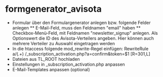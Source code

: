 formgenerator_avisota
=====================

* Formular über den Formulargenerator anlegen bzw. folgende Felder anlegen
** E-Mail-Feld, muss den Feldnamen "email" haben
** Checkbox-Menü-Feld, mit Feldnamen "newsletter_signup" anlegen. Als Optionswert die ID des Avisota-Verteilers angeben. Hier können auch mehrere Verteiler zu Auswahl eingetragen werden
* In die htaccess folgende mod_rewrite-Regel einfügen: RewriteRule a/(.+) /_subscription_activation.php?a=confirm&token=$1 [R=301,L]
* Dateien aus TL_ROOT hochladen
* Einstellungen in _subscription_activation.php anpassen
* E-Mail-Templates anpassen (optional)